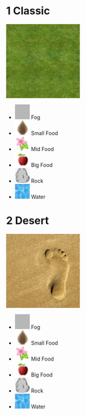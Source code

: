 # 1 Classic

<img src="1/background.png" width="200" height="200">

- <img src="1/fog@2x.png" width="40" height="40"> Fog
- <img src="1/foodsmall@2x.png" width="40" height="40"> Small Food
- <img src="1/foodmid@2x.png" width="40" height="40"> Mid Food
- <img src="1/foodbig@2x.png" width="40" height="40"> Big Food
- <img src="1/rock@2x.png" width="40" height="40"> Rock
- <img src="1/water@2x.png" width="40" height="40"> Water


# 2 Desert

<img src="2/background.png" width="200" height="200">

- <img src="2/fog@2x.png" width="40" height="40"> Fog
- <img src="2/foodsmall@2x.png" width="40" height="40"> Small Food
- <img src="2/foodmid@2x.png" width="40" height="40"> Mid Food
- <img src="2/foodbig@2x.png" width="40" height="40"> Big Food
- <img src="2/rock@2x.png" width="40" height="40"> Rock
- <img src="2/water@2x.png" width="40" height="40"> Water
